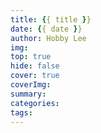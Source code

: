 ```yaml
---
title: {{ title }}
date: {{ date }}
author: Hobby Lee
img:
top: true
hide: false
cover: true
coverImg:
summary:
categories:
tags:
---
```


